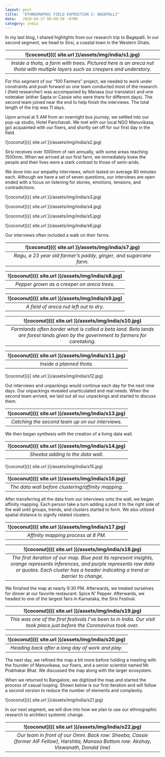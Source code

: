 ```yaml
---
layout: post
title:  "ETHNOGRAPHIC FIELD EXPEDITION I: BAGEPALLI"
date:   2020-04-27 00:09:50 -0700
category: india
---
```

In my last blog, I shared highlights from our research trip to Bagepalli. In our second segment, we head to Sirsi, a coastal town in the Western Ghats.

| ![coconut]({{ site.url }}/assets/img/india/s1.jpg) |
|:--:|
| *Inside a thota, a farm with trees. Pictured here is an areca nut thota with multiple layers such as creepers and understory.* |

For this segment of our “100 Farmers” project, we needed to work under constraints and push forward so one team conducted most of the research. I (field researcher) was accompanied by Manasa (our translator) and one notetaker (either Sapta or Cassie who were there for different days). The second team joined near the end to help finish the interviews. The total length of the trip was 11 days.

Upon arrival at 5 AM from an overnight bus journey, we settled into our pop-up studio, Hotel Panchavati. We met with our local NGO Manuvikasa, got acquainted with our fixers, and shortly set off for our first day in the field.

![coconut]({{ site.url }}/assets/img/india/s2.jpg)

Sirsi receives over 1000mm of rain annually, with some areas reaching 1500mm. When we arrived at our first farm, we immediately knew the people and their lives were a stark contrast to those of semi-arids.

We dove into our empathy interviews, which lasted on average 80 minutes each. Although we have a set of seven questions, our interviews are open ended with a focus on listening for stories, emotions, tensions, and contradictions.

![coconut]({{ site.url }}/assets/img/india/s3.jpg)

![coconut]({{ site.url }}/assets/img/india/s4.jpg)

![coconut]({{ site.url }}/assets/img/india/s5.jpg)

![coconut]({{ site.url }}/assets/img/india/s6.jpg)

Our interviews often included a walk on their farms.

| ![coconut]({{ site.url }}/assets/img/india/s7.jpg) |
|:--:|
| *Ragu, a 23 year old farmer’s paddy, ginger, and sugarcane farm.* |

| ![coconut]({{ site.url }}/assets/img/india/s8.jpg) |
|:--:|
| *Pepper grown as a creeper on areca trees.* |

| ![coconut]({{ site.url }}/assets/img/india/s9.jpg) |
|:--:|
| *A field of areca nut left out to dry.* |

| ![coconut]({{ site.url }}/assets/img/india/s10.jpg) |
|:--:|
| *Farmlands often border what is called a beta land. Beta lands are forest lands given by the government to farmers for caretaking.* |

| ![coconut]({{ site.url }}/assets/img/india/s11.jpg) |
|:--:|
| *Inside a planned thota.* |

![coconut]({{ site.url }}/assets/img/india/s12.jpg)

Out interviews and unpackings would continue each day for the next nine days. Our unpackings revealed unarticulated and real needs. When the second team arrived, we laid out all our unpackings and started to discuss them.

| ![coconut]({{ site.url }}/assets/img/india/s13.jpg) |
|:--:|
| *Catching the second team up on our interviews.* |

We then began synthesis with the creation of a living data wall.

| ![coconut]({{ site.url }}/assets/img/india/s14.jpg) |
|:--:|
| *Sheeba adding to the data wall.* |

![coconut]({{ site.url }}/assets/img/india/s15.jpg)

| ![coconut]({{ site.url }}/assets/img/india/s16.jpg) |
|:--:|
| *The data wall before clustering/affinity mapping.* |

After transferring all the data from our interviews onto the wall, we began affinity mapping. Each person take a turn adding a post it to the right side of the wall until groups, trends, and clusters started to form. We also utilized spatial distance to signify related clusters.

| ![coconut]({{ site.url }}/assets/img/india/s17.jpg) |
|:--:|
| *Affinity mapping process at 8 PM.* |

| ![coconut]({{ site.url }}/assets/img/india/s18.jpg) |
|:--:|
| *The first iteration of our map. Blue post its represent insights, orange represents inferences, and purple represents raw data or quotes. Each cluster has a header indicating a trend or barrier to change.* |

We finished the map at nearly 9:30 PM. Afterwards, we treated ourselves for dinner at our favorite restaurant: Spice N’ Pepper. Afterwards, we headed to one of the largest fairs in Karnataka, the Sirsi Festival.

| ![coconut]({{ site.url }}/assets/img/india/s19.jpg) |
|:--:|
| *This was one of the first festivals I’ve been to in India. Our visit took place just before the Coronavirus took over.* |

| ![coconut]({{ site.url }}/assets/img/india/s20.jpg) |
|:--:|
| *Heading back after a long day of work and play.* |

The next day, we refined the map a bit more before holding a meeting with the founder of Manuvikasa, our fixers, and a senior scientist named Mr. Prabhakar Bhat. We discussed the map along with the larger ecosystem.

When we returned to Bangalore, we digitized the map and started the process of casual looping. Shown below is our first iteration and will follow a second version to reduce the number of elements and complexity.

![coconut]({{ site.url }}/assets/img/india/s21.jpg)

In our next segment, we will dive into how we plan to use our ethnographic research to architect systemic change.

| ![coconut]({{ site.url }}/assets/img/india/s22.jpg) |
|:--:|
| *Our team in front of our Omni. Back row: Sheeba, Cassie (former AIF Fellow), Harshita, Manasa Bottom row: Akshay, Viswanath, Donald (me)* |
